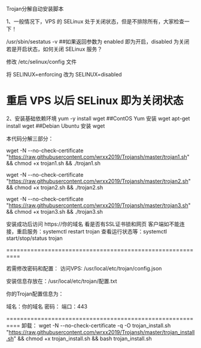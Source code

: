 Trojan分解自动安装脚本

1、一般情况下，VPS 的 SELinux 处于关闭状态，但是不排除所有，大家检查一下！

/usr/sbin/sestatus -v      ##如果返回参数为 enabled 即为开启，disabled 为关闭
若是开启状态，如何关闭 SELinux 服务？

修改 /etc/selinux/config 文件

将 SELINUX=enforcing 改为 SELINUX=disabled

重启 VPS 以后 SELinux 即为关闭状态
==========================================================

2、安装基础依赖环境
yum -y install wget    ##ContOS Yum 安装 wget
apt-get install wget   ##Debian Ubuntu 安装 wget


本代码分解三部分：


wget -N --no-check-certificate "https://raw.githubusercontent.com/wrxx2019/Trojansh/master/trojan1.sh" && chmod +x trojan1.sh && ./trojan1.sh

wget -N --no-check-certificate "https://raw.githubusercontent.com/wrxx2019/Trojansh/master/trojan2.sh" && chmod +x trojan2.sh && ./trojan2.sh

wget -N --no-check-certificate "https://raw.githubusercontent.com/wrxx2019/Trojansh/master/trojan3.sh" && chmod +x trojan3.sh && ./trojan3.sh

安装成功后访问 https://你的域名 看是否有SSL证书锁和网页
客户端如不能连接，重启服务：systemctl restart trojan
查看运行状态等：systemctl start/stop/status trojan


==========================================================

若需修改密码和配置：
访问VPS: /usr/local/etc/trojan/config.json



安装信息存放在：/usr/local/etc/trojan/配置.txt

你的Trojan配置信息为：

域名：你的域名
密码：
端口：443

==========================================================
卸载：
wget -N --no-check-certificate -q -O trojan_install.sh "https://raw.githubusercontent.com/wrxx2019/Trojansh/master/trojan_install.sh" && chmod +x trojan_install.sh && bash trojan_install.sh
